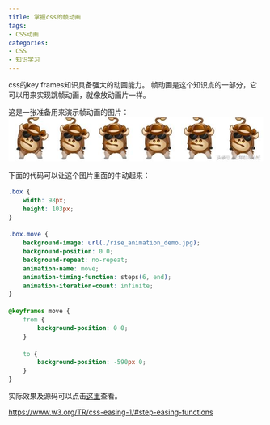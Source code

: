 ```yaml
---
title: 掌握css的帧动画
tags:
- CSS动画
categories:
- CSS
- 知识学习
---
```


css的key frames知识具备强大的动画能力。 帧动画是这个知识点的一部分，它可以用来实现跳帧动画，就像放动画片一样。 

<!-- more -->
这是一张准备用来演示帧动画的图片：
![](/images/assets/rise_animation_demo.jpg)

下面的代码可以让这个图片里面的牛动起来：
```css
.box {
	width: 98px;
	height: 103px;
}

.box.move {
	background-image: url(./rise_animation_demo.jpg);
	background-position: 0 0;
	background-repeat: no-repeat;
	animation-name: move;
	animation-timing-function: steps(6, end);
	animation-iteration-count: infinite;
}

@keyframes move {
	from {
		background-position: 0 0;
	}

	to {
		background-position: -590px 0;
	}
}
```
实际效果及源码可以点击[这里](/code/css/animation/rise_frame_animation.html)查看。

https://www.w3.org/TR/css-easing-1/#step-easing-functions